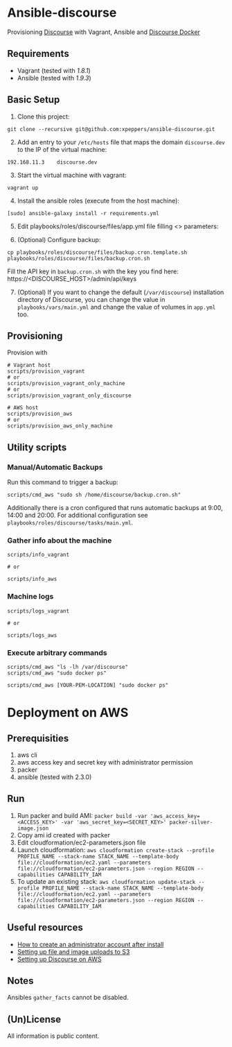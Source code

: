 # Ansible-discourse

Provisioning [Discourse](https://github.com/discourse/discourse) with Vagrant, Ansible and [Discourse Docker](https://github.com/discourse/discourse_docker)


## Requirements

* Vagrant (tested with *1.8.1*)
* Ansible (tested with *1.9.3*)


## Basic Setup

1) Clone this project:

```
git clone --recursive git@github.com:xpeppers/ansible-discourse.git
```

2) Add an entry to your `/etc/hosts` file that maps the domain `discourse.dev` to the IP of the virtual machine:

```
192.168.11.3    discourse.dev
```

3) Start the virtual machine with vagrant:

```
vagrant up
```

4) Install the ansible roles (execute from the host machine):

```
[sudo] ansible-galaxy install -r requirements.yml
```

5) Edit playbooks/roles/discourse/files/app.yml file filling <> parameters:

6) (Optional) Configure backup:

```
cp playbooks/roles/discourse/files/backup.cron.template.sh playbooks/roles/discourse/files/backup.cron.sh
```

Fill the API key in `backup.cron.sh` with the key you find here: https://<DISCOURSE_HOST>/admin/api/keys

7) (Optional) If you want to change the default (`/var/discourse`) installation directory of Discourse, you can change the value in `playbooks/vars/main.yml` and change the value of volumes in `app.yml` too.


## Provisioning

Provision with

```
# Vagrant host
scripts/provision_vagrant
# or
scripts/provision_vagrant_only_machine
# or
scripts/provision_vagrant_only_discourse

# AWS host
scripts/provision_aws
# or
scripts/provision_aws_only_machine
```


## Utility scripts

### Manual/Automatic Backups

Run this command to trigger a backup:

```
scripts/cmd_aws "sudo sh /home/discourse/backup.cron.sh"
```

Additionally there is a cron configured that runs automatic backups at 9:00, 14:00 and 20:00. For additional configuration see `playbooks/roles/discourse/tasks/main.yml`.



### Gather info about the machine

```
scripts/info_vagrant

# or

scripts/info_aws
```



### Machine logs

```
scripts/logs_vagrant

# or

scripts/logs_aws
```



### Execute arbitrary commands

```
scripts/cmd_aws "ls -lh /var/discourse"
scripts/cmd_aws "sudo docker ps"

scripts/cmd_aws [YOUR-PEM-LOCATION] "sudo docker ps"
```

# Deployment on AWS

## Prerequisities

1. aws cli
2. aws access key and secret key with administrator permission
3. packer
4. ansible (tested with 2.3.0)

## Run

1. Run packer and build AMI: ```packer build -var 'aws_access_key=<ACCESS_KEY>' -var 'aws_secret_key=<SECRET_KEY>' packer-silver-image.json```
2. Copy ami id created with packer
3. Edit cloudformation/ec2-parameters.json file
4. Launch cloudformation: ```aws cloudformation create-stack --profile PROFILE_NAME --stack-name STACK_NAME --template-body file://cloudformation/ec2.yaml --parameters file://cloudformation/ec2-parameters.json --region REGION --capabilities CAPABILITY_IAM```
5. To update an existing stack: ```aws cloudformation update-stack --profile PROFILE_NAME --stack-name STACK_NAME --template-body file://cloudformation/ec2.yaml --parameters file://cloudformation/ec2-parameters.json --region REGION --capabilities CAPABILITY_IAM```

## Useful resources

* [How to create an administrator account after install](https://meta.discourse.org/t/how-to-create-an-administrator-account-after-install/14046)
* [Setting up file and image uploads to S3](https://meta.discourse.org/t/setting-up-file-and-image-uploads-to-s3/7229)
* [Setting up Discourse on AWS](http://dev.bizo.com/2014/06/discourse-on-aws.html)

## Notes

Ansibles `gather_facts` cannot be disabled.



## (Un)License

All information is public content.
